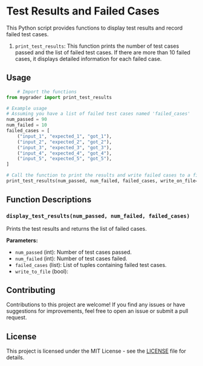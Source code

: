 # Test Results and Failed Cases

This Python script provides functions to display test results and record failed test cases.

1. `print_test_results`: This function prints the number of test cases passed and the list of failed test cases. If there are more than 10 failed cases, it displays detailed information for each failed case.


## Usage

```python
    # Import the functions
from mygrader import print_test_results

# Example usage
# Assuming you have a list of failed test cases named 'failed_cases'
num_passed = 90
num_failed = 10
failed_cases = [
    ("input_1", "expected_1", "got_1"),
    ("input_2", "expected_2", "got_2"),
    ("input_3", "expected_3", "got_3"),
    ("input_4", "expected_4", "got_4"),
    ("input_5", "expected_5", "got_5"),
]

# Call the function to print the results and write failed cases to a file
print_test_results(num_passed, num_failed, failed_cases, write_on_file=True)


```

## Function Descriptions

### `display_test_results(num_passed, num_failed, failed_cases)`

Prints the test results and returns the list of failed cases.

**Parameters:**

- `num_passed` (int): Number of test cases passed.
- `num_failed` (int): Number of test cases failed.
- `failed_cases` (list): List of tuples containing failed test cases.
- `write_to_file` (bool):

## Contributing

Contributions to this project are welcome! If you find any issues or have suggestions for improvements, feel free to open an issue or submit a pull request.

## License

This project is licensed under the MIT License - see the [LICENSE](LICENSE) file for details.

